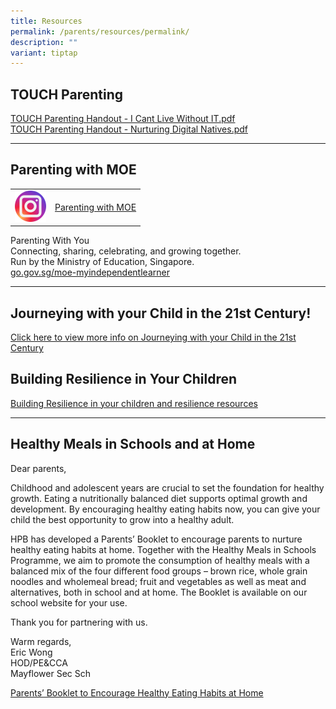 ```yaml
---
title: Resources
permalink: /parents/resources/permalink/
description: ""
variant: tiptap
---
```

<h2>TOUCH Parenting</h2>
<p><a href="/files/IT.pdf" rel="noopener noreferrer nofollow" target="_blank">TOUCH Parenting Handout - I Cant Live Without IT.pdf</a>
<br><a href="/files/TOUCH.pdf" rel="noopener noreferrer nofollow" target="_blank">TOUCH Parenting Handout - Nurturing Digital Natives.pdf</a>
</p>
<hr>
<h2>Parenting with MOE</h2>
<table style="minWidth: 50px">
<colgroup>
<col>
<col>
</colgroup>
<tbody>
<tr>
<td rowspan="1" colspan="1">
<div class="isomer-image-wrapper">
<img style="width: 100%" height="auto" width="100%" alt="" src="/images/icon_instagram.svg">
</div>
</td>
<td rowspan="1" colspan="1">
<p><a href="https://www.instagram.com/parentingwith.moesg/" rel="noopener noreferrer nofollow" target="_blank">Parenting with MOE</a>
</p>
</td>
</tr>
</tbody>
</table>
<p>Parenting With You
<br>Connecting, sharing, celebrating, and growing together.
<br>Run by the Ministry of Education, Singapore.
<br><a href="https://go.gov.sg/moe-myindependentlearner" rel="noopener noreferrer nofollow" target="_blank">go.gov.sg/moe-myindependentlearner</a>
</p>
<hr>
<h2>Journeying with your Child in the 21st Century!</h2>
<p><a href="/files/Journey.pdf" rel="noopener noreferrer nofollow" target="_blank">Click here to view more info on Journeying with your Child in the 21st Century</a>
</p>
<h2>Building Resilience in Your Children</h2>
<p><a href="/files/resilience.pdf" rel="noopener noreferrer nofollow" target="_blank">Building Resilience in your children and resilience resources</a>
</p>
<hr>
<h2>Healthy Meals in Schools and at Home</h2>
<p>Dear parents,</p>
<p>Childhood and adolescent years are crucial to set the foundation for healthy
growth. Eating a nutritionally balanced diet supports optimal growth and
development. By encouraging healthy eating habits now, you can give your
child the best opportunity to grow into a healthy adult.</p>
<p>HPB has developed a Parents’ Booklet to encourage parents to nurture healthy
eating habits at home. Together with the Healthy Meals in Schools Programme,
we aim to promote the consumption of healthy meals with a balanced mix
of the four different food groups – brown rice, whole grain noodles and
wholemeal bread; fruit and vegetables as well as meat and alternatives,
both in school and at home. The Booklet is available on our school website
for your use.</p>
<p>Thank you for partnering with us.</p>
<p>Warm regards,
<br>Eric Wong
<br>HOD/PE&amp;CCA
<br>Mayflower Sec Sch</p>
<p><a href="/files/hpb.pdf" rel="noopener noreferrer nofollow" target="_blank">Parents’ Booklet to Encourage Healthy Eating Habits at Home</a>
</p>